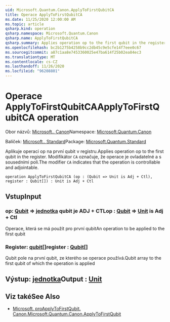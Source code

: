 ```yaml
---
uid: Microsoft.Quantum.Canon.ApplyToFirstQubitCA
title: Operace ApplyToFirstQubitCA
ms.date: 11/25/2020 12:00:00 AM
ms.topic: article
qsharp.kind: operation
qsharp.namespace: Microsoft.Quantum.Canon
qsharp.name: ApplyToFirstQubitCA
qsharp.summary: Applies operation op to the first qubit in the register. The modifier `CA` indicates that the operation is controllable and adjointable.
ms.openlocfilehash: bc2b1275b4258b9cc2db45c9e5cfe14f7eee0c67
ms.sourcegitcommit: a87c1aa8e7453360025e47ba614f25b02ea84ec3
ms.translationtype: MT
ms.contentlocale: cs-CZ
ms.lasthandoff: 11/26/2020
ms.locfileid: "96208801"
---
```

# <a name="applytofirstqubitca-operation"></a><span data-ttu-id="c3776-102">Operace ApplyToFirstQubitCA</span><span class="sxs-lookup"><span data-stu-id="c3776-102">ApplyToFirstQubitCA operation</span></span>

<span data-ttu-id="c3776-103">Obor názvů: [Microsoft.. Canon](xref:Microsoft.Quantum.Canon)</span><span class="sxs-lookup"><span data-stu-id="c3776-103">Namespace: [Microsoft.Quantum.Canon](xref:Microsoft.Quantum.Canon)</span></span>

<span data-ttu-id="c3776-104">Balíček: [Microsoft.. Standard](https://nuget.org/packages/Microsoft.Quantum.Standard)</span><span class="sxs-lookup"><span data-stu-id="c3776-104">Package: [Microsoft.Quantum.Standard](https://nuget.org/packages/Microsoft.Quantum.Standard)</span></span>


<span data-ttu-id="c3776-105">Aplikuje operaci op na první qubit v registru.</span><span class="sxs-lookup"><span data-stu-id="c3776-105">Applies operation op to the first qubit in the register.</span></span>
<span data-ttu-id="c3776-106">Modifikátor `CA` označuje, že operace je ovladatelné a s sousedními poli.</span><span class="sxs-lookup"><span data-stu-id="c3776-106">The modifier `CA` indicates that the operation is controllable and adjointable.</span></span>

```qsharp
operation ApplyToFirstQubitCA (op : (Qubit => Unit is Adj + Ctl), register : Qubit[]) : Unit is Adj + Ctl
```


## <a name="input"></a><span data-ttu-id="c3776-107">Vstup</span><span class="sxs-lookup"><span data-stu-id="c3776-107">Input</span></span>

### <a name="op--qubit--unit--is-adj--ctl"></a><span data-ttu-id="c3776-108">op: [Qubit](xref:microsoft.quantum.lang-ref.qubit) => [jednotka](xref:microsoft.quantum.lang-ref.unit) qubit je ADJ + CTL</span><span class="sxs-lookup"><span data-stu-id="c3776-108">op : [Qubit](xref:microsoft.quantum.lang-ref.qubit) => [Unit](xref:microsoft.quantum.lang-ref.unit)  is Adj + Ctl</span></span>

<span data-ttu-id="c3776-109">Operace, která se má použít pro první qubit</span><span class="sxs-lookup"><span data-stu-id="c3776-109">An operation to be applied to the first qubit</span></span>


### <a name="register--qubit"></a><span data-ttu-id="c3776-110">Register: [qubit](xref:microsoft.quantum.lang-ref.qubit)[]</span><span class="sxs-lookup"><span data-stu-id="c3776-110">register : [Qubit](xref:microsoft.quantum.lang-ref.qubit)[]</span></span>

<span data-ttu-id="c3776-111">Qubit pole na první qubit, ze kterého se operace používá.</span><span class="sxs-lookup"><span data-stu-id="c3776-111">Qubit array to the first qubit of which the operation is applied</span></span>



## <a name="output--unit"></a><span data-ttu-id="c3776-112">Výstup: [jednotka](xref:microsoft.quantum.lang-ref.unit)</span><span class="sxs-lookup"><span data-stu-id="c3776-112">Output : [Unit](xref:microsoft.quantum.lang-ref.unit)</span></span>



## <a name="see-also"></a><span data-ttu-id="c3776-113">Viz také</span><span class="sxs-lookup"><span data-stu-id="c3776-113">See Also</span></span>

- [<span data-ttu-id="c3776-114">Microsoft. proApplyToFirstQubit. Canon.</span><span class="sxs-lookup"><span data-stu-id="c3776-114">Microsoft.Quantum.Canon.ApplyToFirstQubit</span></span>](xref:Microsoft.Quantum.Canon.ApplyToFirstQubit)